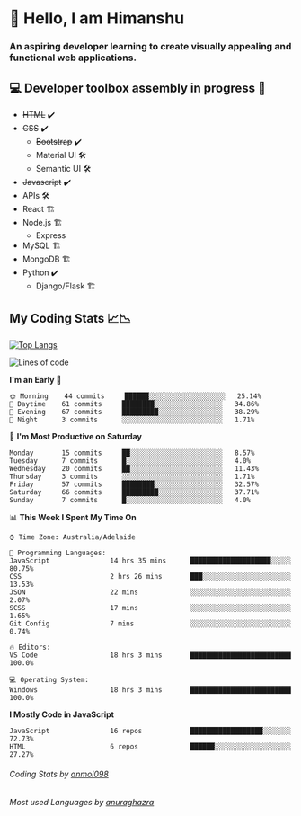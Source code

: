 # 👋 Hello, I am Himanshu

### An aspiring developer learning to create visually appealing and functional web applications.

## 💻 Developer toolbox assembly in progress 🧰

- <s>HTML</s> ✔️ 
- <s>CSS</s> ✔️
  - <s>Bootstrap</s> ✔️
  - Material UI 🛠️
  - Semantic UI 🛠️
 - <s>Javascript</s> ✔️
 - APIs 🛠️
 - React 🏗️
 - Node.js 🏗️
    - Express 
 - MySQL 🏗️
 - MongoDB 🏗️
 - Python ✔️
    - Django/Flask 🏗️
 
 
 ## My Coding Stats 📈📉
 
 [![Top Langs](https://github-readme-stats.vercel.app/api/top-langs/?username=himanshu-sxna&layout=compact)](https://github.com/anuraghazra/github-readme-stats)

<!--START_SECTION:waka-->
![Lines of code](https://img.shields.io/badge/From%20Hello%20World%20I%27ve%20Written-61137%20lines%20of%20code-blue)

**I'm an Early 🐤** 

```text
🌞 Morning    44 commits     ██████░░░░░░░░░░░░░░░░░░░   25.14% 
🌆 Daytime    61 commits     ████████░░░░░░░░░░░░░░░░░   34.86% 
🌃 Evening    67 commits     █████████░░░░░░░░░░░░░░░░   38.29% 
🌙 Night      3 commits      ░░░░░░░░░░░░░░░░░░░░░░░░░   1.71%

```
📅 **I'm Most Productive on Saturday** 

```text
Monday       15 commits     ██░░░░░░░░░░░░░░░░░░░░░░░   8.57% 
Tuesday      7 commits      █░░░░░░░░░░░░░░░░░░░░░░░░   4.0% 
Wednesday    20 commits     ██░░░░░░░░░░░░░░░░░░░░░░░   11.43% 
Thursday     3 commits      ░░░░░░░░░░░░░░░░░░░░░░░░░   1.71% 
Friday       57 commits     ████████░░░░░░░░░░░░░░░░░   32.57% 
Saturday     66 commits     █████████░░░░░░░░░░░░░░░░   37.71% 
Sunday       7 commits      █░░░░░░░░░░░░░░░░░░░░░░░░   4.0%

```


📊 **This Week I Spent My Time On** 

```text
⌚︎ Time Zone: Australia/Adelaide

💬 Programming Languages: 
JavaScript               14 hrs 35 mins      ████████████████████░░░░░   80.75% 
CSS                      2 hrs 26 mins       ███░░░░░░░░░░░░░░░░░░░░░░   13.53% 
JSON                     22 mins             ░░░░░░░░░░░░░░░░░░░░░░░░░   2.07% 
SCSS                     17 mins             ░░░░░░░░░░░░░░░░░░░░░░░░░   1.65% 
Git Config               7 mins              ░░░░░░░░░░░░░░░░░░░░░░░░░   0.74%

🔥 Editors: 
VS Code                  18 hrs 3 mins       █████████████████████████   100.0%

💻 Operating System: 
Windows                  18 hrs 3 mins       █████████████████████████   100.0%

```

**I Mostly Code in JavaScript** 

```text
JavaScript               16 repos            ██████████████████░░░░░░░   72.73% 
HTML                     6 repos             ██████░░░░░░░░░░░░░░░░░░░   27.27%

```



<!--END_SECTION:waka-->

###### Coding Stats by [anmol098](https://github.com/anmol098/waka-readme-stats)  
###### Most used Languages by [anuraghazra](https://github.com/anuraghazra/github-readme-stats)


